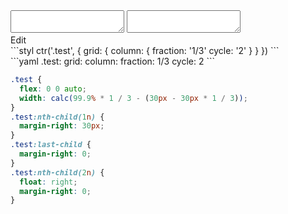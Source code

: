 <div data-size="325" class="code-cont" data-example="cycle">
    <div class="code">
        <div class="code-wrap">
            <textarea id="stylus"></textarea>
            <textarea id="css"></textarea>
            <div class="edit-code">
                <span>Edit</span>
            </div>
        </div>
    </div>
</div>


<div data-size="325" data-examples="stylus"></div>
```styl
ctr('.test', {
  grid: {
    column: {
      fraction: '1/3'
      cycle: '2'
    }
  }
})
```

<div data-size="325" data-examples="yaml"></div>
```yaml
.test:
  grid:
    column:
      fraction: 1/3
      cycle: 2
```

```css
.test {
  flex: 0 0 auto;
  width: calc(99.9% * 1 / 3 - (30px - 30px * 1 / 3));
}
.test:nth-child(1n) {
  margin-right: 30px;
}
.test:last-child {
  margin-right: 0;
}
.test:nth-child(2n) {
  float: right;
  margin-right: 0;
}
```
<div class="cf"></div>
